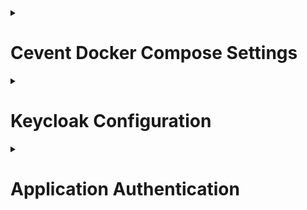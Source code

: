 <details>
<summary>

  # Cevent Docker Compose Settings

</summary>

## Prerequisites

Ensure you have Docker and Docker Compose installed on your machine.

## Setup Instructions

This project requires a few services to be run through Docker Compose, while some services (like the API Gateway and the core API service) need to be started manually.

### 1. Run Docker Compose Services

To start the essential dependencies, including **Service Discovery**, **Consul**, and **SQL Server** (database), run the following command:

```bash
docker-compose up -d
```

This will start:
- **Consul**: Service discovery tool, accessible at `http://localhost:8500`.
- **Service Discovery**: Handles dynamic routing of services via Consul.
- **SQL Server Database**: A containerized SQL Server instance, pre-configured with necessary environment variables.

### 2. Register a Service in Service Discovery

To register a service in the Service Discovery, you need to send a `POST` request to `/api/service-registry/register` with the following JSON body (you can do it with swagger):

```json
{
  "serviceName": "cevent-service",
  "address": "localhost",
  "port": 5000,
  "healthCheckEndpoint": "/health"
}
```

- **serviceName**: The name of the service you are registering (e.g., `cevent-service`).
- **address**: The address where the service is accessible. Use the container name if running in Docker (e.g., `ceventservice`).
- **port**: The port on which the service is exposed (e.g., `5000`).
- **healthCheckEndpoint**: The endpoint to check if the service is healthy (e.g., `/health`).

### 3. Run API Gateway and CEvent Service API Independently

After running Docker Compose, you’ll need to start the `ApiGateway` and `CEventService.API` services independently.

#### Start API Gateway

Navigate to the `ApiGateway` directory and run the following commands:

```bash
cd ApiGateway
dotnet run
```

This will start the API Gateway on the configured port (ensure it matches the `docker-compose.yml` configuration for consistency).


#### Start CEvent Service API

Navigate to the `CEventService.API` directory and run the following commands:

```bash
cd CEventService.API
dotnet run
```

This will start the core API service for event management, allowing the API Gateway to route requests to it.

## Additional Notes

- **Consul** is accessible at `http://localhost:8500` for checking registered services.
- Make sure the services are properly registered with the correct URLs to enable smooth routing between the `ApiGateway` and `CEventService.API`.
- Use `docker-compose down` to stop the Docker Compose services when done.

## Troubleshooting

If you encounter issues with connectivity or `Connection Refused` errors, ensure:
- All services are running and accessible within the Docker network.
- Environment variables are correctly configured in each service’s settings.

## Future Improvements

- Automate the startup of the `ApiGateway` and `CEventService.API` through Docker if feasible.
- Add more robust health checks to the services for better resilience and diagnostics.



</details>
<details>
<summary>

  # Keycloak Configuration

</summary>

# Keycloak Setup Guide

This guide walks you through setting up Keycloak for a project, including configuring a realm, client, roles, and creating an admin user.

## Prerequisites

- **Keycloak Server**: Running on port `8080`.
- **Default Admin Credentials**: 
  ```
  Username: admin
  Password: admin
  ```

---

## Step 1: Create a New Realm

1. Log in to the Keycloak admin console.
2. Navigate to **Realms**.
3. Click **Create Realm**.
4. Enter the following:
   - **Realm Name**: `solidarios-realm`
5. Click **Create**.

---

## Step 2: Configure a Client

1. Navigate to **Clients**.
2. Click **Create Client**.
3. Enter the following:
   - **Client ID**: `next-client`
   - **Name**: `none` or `next-client`
4. Click **Next**.
5. Configure the client:
   - **Client Authentication**: Turn **On**.
   - **Root URL**: `http://localhost:3000/`
   - **Home URL**: `http://localhost:3000/`
   - **Valid Redirect URIs**: `http://localhost:3000/*`
   - **Valid Post Logout Redirect URIs**: `http://localhost:3000/*`
   - **Web Origins**: `http://localhost:3000/*`
6. Click **Save**.

---

## Step 3: Retrieve Client Secret

1. Go to the **Clients** tab.
2. Select the `next-client` client.
3. Navigate to **Credentials**.
4. Copy the **Client Secret**.
5. Add the secret to your frontend's `.env` file:
   ```env
   FRONTEND_CLIENT_SECRET="paste here"
   ```

---

## Step 4: Enable User Registration

1. Navigate to **Realm Settings**.
2. Go to the **Login** tab.
3. Set **User Registration** to **On**.

---

## Step 5: Create Roles

1. Go to **Realm Roles**.
2. Click **Create Role**.
3. Enter the following:
   - **Role Name**: `admin`
4. Click **Save**.

---

## Step 6: Add an Admin User

1. Navigate to the **Users** tab.
2. Click **Add User**.
3. Fill in the new user's details.
4. Click **Create**.
5. Assign the `admin` role:
   - Go to **Role Mappings**.
   - Assign the `admin` role to the user.

---


</details>
<details>
<summary>

  # Application Authentication

</summary>

# Authentication
This app uses **NextAuth.js** with the provider **Keycloak** to handle user authentication. Once users log in, they receive a session and an access token that can be used for authorization in requests. For detailed Keycloak configuration instructions, please refer to the [Keycloak setup guide](cevent_frontend/README.md).

# Authorization
We manage two types of users:
1. **Guest Users** (not logged in)
2. **Authenticated Users** (logged in with an account)

Certain features and operations are only accessible to authenticated users. To enforce this, we use JWT (JSON Web Token) to securely validate user sessions with access tokens provided by NextAuth.js.

## API Structure
The cevent_frontend project includes an `api/` folder that contains custom serverless API endpoints for authentication and events. This structure is part of Next.js’s built-in API routing, enabling the creation of serverless functions within the app. Here’s how each part of the API operates:

### API Workflow
1. **Client Component**: A client component makes a fetch request to an endpoint, such as `/api/auth/logout` or `/api/events`.
2. **Local API Route**: The request is handled by the Next.js API route, which may:
   - Verify authentication
   - Transform the request
   - Add headers or manage authorization logic
3. **External API**: The local API forwards requests to an external service, such as the Event Service API. It receives data from this external API and sends the processed response back to the client.

This local API layer acts as middleware, managing data flow between the client and external services. By centralizing endpoint calls, frontend developers only need to make simple fetch requests like `await fetch("/api/events")`, which reduces complexity.

## Event Service API
The Event Service API uses **JWT Bearer** authentication to validate requests. The system checks the JWT's issuer, audience, lifetime, and signing key to ensure token integrity.

Endpoints protected with `[Authorize]` require users to be authenticated:
- Currently, the **POST** endpoint is protected, which restricts write access to logged-in users only.
- For testing purposes, you can also protect the **GetAll** endpoint to confirm that it won’t work from the frontend if the user is not logged in.

This setup provides secure and flexible authentication and authorization for both client and server-side operations.
</details>
